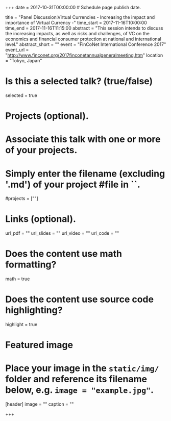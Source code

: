 +++
date = 2017-10-31T00:00:00  # Schedule page publish date.

title = "Panel Discussion:Virtual Currencies - Increasing the impact and importance of Virtual Currency -"
time_start = 2017-11-16T10:00:00
time_end = 2017-11-16T11:15:00
abstract = "This session intends to discuss the increasing impacts, as well as risks and challenges, of VC on the economics and financial consumer protection at national and international level."
abstract_short = ""
event = "FinCoNet International Conference 2017"
event_url = "http://www.finconet.org/2017finconetannualgeneralmeeting.htm"
location = "Tokyo, Japan"

# Is this a selected talk? (true/false)
selected = true

# Projects (optional).
#   Associate this talk with one or more of your projects.
#   Simply enter the filename (excluding '.md') of your project #file in ``.
#projects = [""]

# Links (optional).
url_pdf = ""
url_slides = ""
url_video = ""
url_code = ""

# Does the content use math formatting?
math = true

# Does the content use source code highlighting?
highlight = true

# Featured image
# Place your image in the `static/img/` folder and reference its filename below, e.g. `image = "example.jpg"`.
[header]
image = ""
caption = ""

+++
